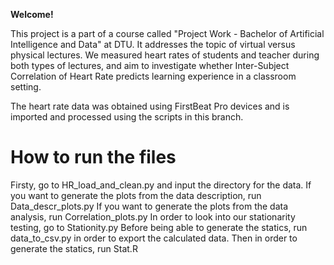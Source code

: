 **Welcome!**

This project is a part of a course called "Project Work - Bachelor of Artificial Intelligence and Data" at DTU. It addresses the topic of virtual versus physical lectures. We measured heart rates of students and teacher during both types of lectures, and aim to investigate whether Inter-Subject Correlation of Heart Rate predicts learning experience in a classroom setting.

The heart rate data was obtained using FirstBeat Pro devices and is imported and processed using the scripts in this branch.

# How to run the files #
Firsty, go to HR_load_and_clean.py and input the directory for the data. 
If you want to generate the plots from the data description, run Data_descr_plots.py 
If you want to generate the plots from the data analysis, run Correlation_plots.py 
In order to look into our stationarity testing, go to Stationity.py
Before being able to generate the statics, run data_to_csv.py in order to export the calculated data.
Then in order to generate the statics, run Stat.R